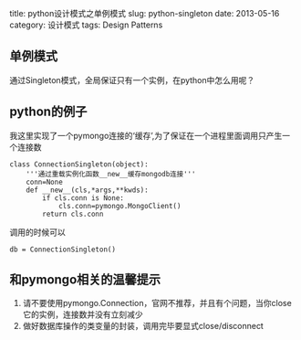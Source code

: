 title: python设计模式之单例模式
slug: python-singleton
date: 2013-05-16
category: 设计模式 
tags: Design Patterns

单例模式
-------

通过Singleton模式，全局保证只有一个实例，在python中怎么用呢？

python的例子
---

我这里实现了一个pymongo连接的‘缓存’,为了保证在一个进程里面调用只产生一个连接数

    class ConnectionSingleton(object):
        '''通过重载实例化函数__new__缓存mongodb连接'''
        conn=None
        def __new__(cls,*args,**kwds):
            if cls.conn is None:
                cls.conn=pymongo.MongoClient()
            return cls.conn

调用的时候可以

    db = ConnectionSingleton()


和pymongo相关的温馨提示
-----------------

1. 请不要使用pymongo.Connection，官网不推荐，并且有个问题，当你close它的实例，连接数并没有立刻减少
2. 做好数据库操作的类变量的封装，调用完毕要显式close/disconnect

